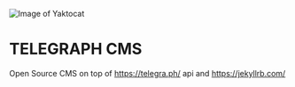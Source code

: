 ![Image of Yaktocat](https://https://raw.githubusercontent.com/hamsterpie/ataztech.guthub.io/master/logo.png)
# TELEGRAPH CMS

Open Source CMS on top of https://telegra.ph/ api and https://jekyllrb.com/

